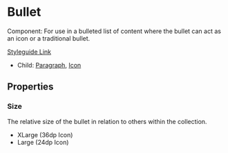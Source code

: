 # Bullet

Component: For use in a bulleted list of content where the bullet can act as an icon or a traditional bullet.

[Styleguide Link](https://zpl.io/ble6GvX)

- Child: [Paragraph](https://github.com/able-app/docs/blob/454f9f99bf2111a8549eb39a77699c2405651937/controls/components/paragraph.md), [Icon](https://github.com/able-app/docs/blob/454f9f99bf2111a8549eb39a77699c2405651937/controls/%CE%B5%20elements/icon/icon.md)

## Properties

### Size

The relative size of the bullet in relation to others within the collection.

- XLarge (36dp Icon)
- Large (24dp Icon)

